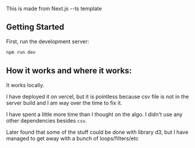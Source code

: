This is made from Next.js --ts template

## Getting Started

First, run the development server:

```bash
npm run dev
```


## How it works and where it works:

It works locally.

I have deployed it on vercel, but it is pointless because csv file is not in the server build and I am way over the time to fix it.




I have spent a little more time than I thought on the algo.
I didn't use any other dependencies besides `csv`.


Later found that some of the stuff could be done with library d3, but I have managed to get away with a bunch of loops/filters/etc

